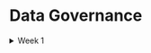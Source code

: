 # Data Governance

<details>
 <summary> Week 1 </summary>

# What is Data Governance

* Data governance is all about managing data well, but data governance is not restricted to only data management.
* Today, when data is managed well, it can drive innovation and growth and can be an enterprise’s most abundant and important lever for success.
* Successful data governance also means that data risks can be minimized, and data compliance and regulatory requirements can be met with ease.
* This can bring important comfort to business leaders who, in some jurisdictions, can now be personally liable for issues arising from poor data management.
* Every organization manages data at some level. All businesses generate, process, use, and store data as a result of their daily operations.
* But there’s a huge difference between businesses that casually manage data and those that consider data to be a valuable asset and treat it accordingly.
* This difference is characterized by the degree to which there are formalities in managing data.

# Data Governance vs Data Management

* Within the EIM space, there are many terms that sound like they might mean the same thing.
* There is often confusion about the difference between data governance and data management.
* Data governance is focused on roles and responsibilities, policies, definitions, metrics, and the lifecycle of data.
* Data management is the technical implementation of data governance.
* For example, databases, data warehouses and lakes, application programming interfaces (APIs), analytics software, encryption, data crunching, and architectural design and implementation are all data management features and functions.

# Data Governance versus Information Governance 

* Similarly, in EIM, you may want clarity on the difference between data governance and information governance.
* Data governance generally focuses on data, independent of its meaning.
* For example, you may want to govern the security of patient data and staff data from a policy and process perspective, despite their differences. The interest here is in the data, not as much in the business context.
* Information governance is entirely concerned with the meaning of the data and its relationship in terms of outcomes and value to the organization, customers, and other stakeholders.
* This shouldn’t present an issue as long as the strategy for data governance is well understood.
* You should understand the context of data, a concept known as data intelligence, and the desired business outcomes, to complement data governance efforts in a valuable manner.

# The value of Data Governance

* Fundamentally, data governance is driven by a desire to increase the value of data and reduce the risks associated with it. It forces a leap from an ad hoc approach to data to one that is strategic in nature.

# Advantages of good data governance

* Improved data quality
* Expanded data value
* Increased data compliance
* Improved data-driven decision-making
* Enhanced business performance
* Greater sharing and use of data across the enterprise and externally
* Increased data availability and accessibility
* Improved data search
* Reduced risks from data-related issues
* Reduced data management costs
* Established rules for handling data
* Any one of these alone is desirable, but a well-executed and maintained data governance program will deliver many of these and more.
* For example, poor-quality data that is not current, inaccurate, and incomplete can lead to operating inefficiencies and poor decision-making.
* Data governance does not emerge by chance. It’s a choice and requires organizational commitment and investment.

# Creating a Data Governance Program

* Defining the vision, goals, and benefits.
* Analyzing the current state of data governance and management.
* Developing a proposal based on the first two steps, including a draft plan.
* Achieving leadership approval.
* Designing and developing the program.
* Implementing the program.
* Monitoring and measuring performance.
* Maintaining the program.
* Data governance is about managing data well and helping to deliver its optimum value to your organization. It includes ensuring your data is available, usable, and secure.

# Developing a Data Governance Framework

* While there are many framework variations to choose from, including ISACA’s Control Objectives for Information and Related Technologies (COBIT) IT governance framework, they share some common components that address people, processes, and technology.

# Leadership and Strategy

* Your data governance program must be aligned with the strategy of the organization.
*  For example, how can data governance support the role that data plays in enabling growth in specific markets?
* Data plays a role in many aspects of organizational strategy, including risk management, innovation, and operational efficiencies, so you must ensure there’s a clear alignment between these aspects and the goals of data governance.

# Roles and Responsibilities

* Your data governance program will only be possible with the right people doing the right things at the right time.
* Every data governance framework includes the identification and assignment of specific roles and responsibilities, which range from the information technology (IT) team to data stewards.

# Policies, Processes and Standards

* At the heart of every data governance program are the policies, processes, and standards that guide responsibilities and support uniformity across the organization.
* Each of these must be designed, developed, and deployed. Depending on the size and complexity of the organization, this can take significant effort.
* Policies, processes, and standards must include accountability and enforcement components; otherwise it’s possible they will be dead on arrival.

# Metrics

* The data governance program must have a mechanism to measure whether it is delivering the expected results.
* Capturing metrics and delivering them to a variety of stakeholders is important for maintaining support, which includes funding.
* You’ll want to know if your efforts are delivering on the promise of the program.
* Based on the metrics, you and your team can make continuous improvements (or make radical changes) to ensure that the program is producing value.

# Tools

* Based on the metrics, you and your team can make continuous improvements (or make radical changes) to ensure that the program is producing value.
* These include tools for master data management, data catalogs, search, security, integration, analytics, and compliance.
* In recent years, many data science-related tools have made leaps in terms of incorporating ease-of-use and automation.
* What used to be complex has been democratized and empowered more team members to better manage and derive value from data.

# Communication and Collaroration

* With the introduction of data governance and the ongoing, sometimes evolving, requirements, high-quality communications are key.
* This takes many forms, including in-person meetings, emails, newsletters, and workshops.
* Change management, in particular, requires careful attention to ensure that impacted team members understand how the changes brought about by the data governance program affect them and their obligations.
* A large number of disparate stakeholders need to work together in order to effectively govern data.
* It also requires clear channels between teams, such as regular meetings. Online collaboration platforms are increasingly being used too.

# Preparing for Data Governance

* Data governance requires careful treatment, beginning with understanding whether an organization is ready to accept it.
* As the following sections make clear, there are some traps that you can avoid if you and your team are diligent.
* Being ready as an organization involves determining the extent to which a data culture exists.
* Intuitively you can conclude that an immature, reactive data culture, where data is simply handled in an ad hoc manner, is an entirely different experience than a sophisticated data-driven culture.
* There are other prerequisites for data governance success. These include ensuring that the organization’s strategy is fully aligned with the proposed program.
* As mentioned, any misalignment here is the number one reason data governance program deployments fail.

# Data Culture

* Many well-designed projects and initiatives fall flat and fail even though their teams seem to have done everything right.
* Too often, the work gets deployed into an environment that is either not ready for change or doesn’t have the optimum conditions for success.
* Culture will always defeat the greatest of strategies almost every time. Imagine for a moment designing and deploying a data governance program for an organization that has little or no data culture.
* Intuitively this sounds like a disaster in the making. To be fair, every organization has some form of a data culture; it just might not be in an ideal state.

# Assessing the Data Culture 

* If you want to increase your chances of success - you need to understand the data culture of your organization and determine how to broaden and mature it if necessary.
* You need an environment for success.
* On a basic level, data culture is how your organization values data and how it manages and uses it.
* There’s a wide chasm between companies that simply manage data as a consequence of doing business versus those that consider data central to how their organization operates and makes decisions
* Effective data cultures support and empower all employees, from the newest intern to the CEO, to access and use meaningful and timely data for their work.
* Such cultures ensure that employees have attained the skills they need to use data analytics and can make good data-driven decisions.
* It’s not an overstatement to say that these types of organizations are often defined by their enlightened and competitive use of data.
* In a data culture, decisions don’t rely on gut feelings, guesses, or the opinion of the highest-paid/ranking person in the room. Rather, decisions are based on data and the insights they can produce.
* In a world undergoing rapid digital transformation, data is the metaphorical oil that is powering and enabling it all.
* To be competitive, a progressive data-driven strategy is no longer optional. It’s a central concern. Data culture can be now considered a new way of doing business in the digital age.
* Leaders in all types of organizations are recognizing that to succeed in the third decade of the 21st century and beyond, they must leverage the enormous power and value of data.
* 





  





</details>
